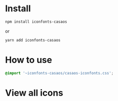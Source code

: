 # Install

```bash
npm install iconfonts-casaos
```

or

```bash
yarn add iconfonts-casaos
```

# How to use

```css
@import '~iconfonts-casaos/casaos-iconfonts.css';
```

# View all icons


